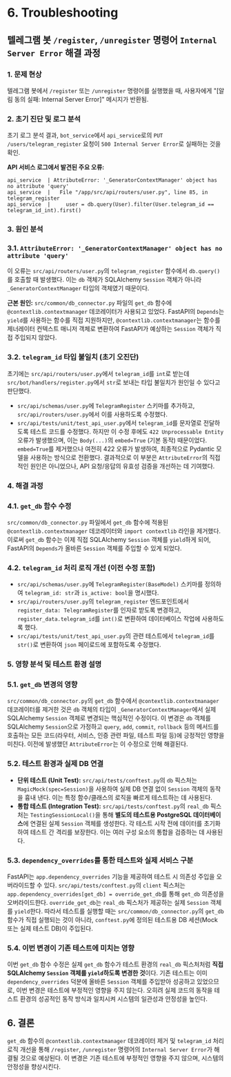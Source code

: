 # 6. Troubleshooting

## 텔레그램 봇 `/register`, `/unregister` 명령어 `Internal Server Error` 해결 과정

### 1. 문제 현상
텔레그램 봇에서 `/register` 또는 `/unregister` 명령어를 실행했을 때, 사용자에게 "[알림 동의 실패: Internal Server Error]" 메시지가 반환됨.

### 2. 초기 진단 및 로그 분석
초기 로그 분석 결과, `bot_service`에서 `api_service`로의 `PUT /users/telegram_register` 요청이 `500 Internal Server Error`로 실패하는 것을 확인.

**API 서비스 로그에서 발견된 주요 오류:**
```
api_service  | AttributeError: '_GeneratorContextManager' object has no attribute 'query'
api_service  |   File "/app/src/api/routers/user.py", line 85, in telegram_register
api_service  |     user = db.query(User).filter(User.telegram_id == telegram_id_int).first()
```

### 3. 원인 분석

### 3.1. `AttributeError: '_GeneratorContextManager' object has no attribute 'query'`
이 오류는 `src/api/routers/user.py`의 `telegram_register` 함수에서 `db.query()`를 호출할 때 발생했다. 이는 `db` 객체가 SQLAlchemy `Session` 객체가 아니라 `_GeneratorContextManager` 타입의 객체였기 때문이다.

**근본 원인:** `src/common/db_connector.py` 파일의 `get_db` 함수에 `@contextlib.contextmanager` 데코레이터가 사용되고 있었다. FastAPI의 `Depends`는 `yield`를 사용하는 함수를 직접 지원하지만, `@contextlib.contextmanager`는 함수를 제너레이터 컨텍스트 매니저 객체로 변환하여 FastAPI가 예상하는 `Session` 객체가 직접 주입되지 않았다.

### 3.2. `telegram_id` 타입 불일치 (초기 오진단)
초기에는 `src/api/routers/user.py`에서 `telegram_id`를 `int`로 받는데 `src/bot/handlers/register.py`에서 `str`로 보내는 타입 불일치가 원인일 수 있다고 판단했다.
- `src/api/schemas/user.py`에 `TelegramRegister` 스키마를 추가하고, `src/api/routers/user.py`에서 이를 사용하도록 수정했다.
- `src/api/tests/unit/test_api_user.py`에서 `telegram_id`를 문자열로 전달하도록 테스트 코드를 수정했다.
하지만 이 수정 후에도 `422 Unprocessable Entity` 오류가 발생했으며, 이는 `Body(...)`의 `embed=True` (기본 동작) 때문이었다. `embed=True`를 제거했으나 여전히 422 오류가 발생하여, 최종적으로 Pydantic 모델을 사용하는 방식으로 전환했다.
결과적으로 이 부분은 `AttributeError`의 직접적인 원인은 아니었으나, API 요청/응답의 유효성 검증을 개선하는 데 기여했다.

### 4. 해결 과정

### 4.1. `get_db` 함수 수정
`src/common/db_connector.py` 파일에서 `get_db` 함수에 적용된 `@contextlib.contextmanager` 데코레이터와 `import contextlib` 라인을 제거했다.
이로써 `get_db` 함수는 이제 직접 SQLAlchemy `Session` 객체를 `yield`하게 되어, FastAPI의 `Depends`가 올바른 `Session` 객체를 주입할 수 있게 되었다.

### 4.2. `telegram_id` 처리 로직 개선 (이전 수정 포함)
- `src/api/schemas/user.py`에 `TelegramRegister(BaseModel)` 스키마를 정의하여 `telegram_id: str`과 `is_active: bool`을 명시했다.
- `src/api/routers/user.py`의 `telegram_register` 엔드포인트에서 `register_data: TelegramRegister`를 인자로 받도록 변경하고, `register_data.telegram_id`를 `int()`로 변환하여 데이터베이스 작업에 사용하도록 했다.
- `src/api/tests/unit/test_api_user.py`의 관련 테스트에서 `telegram_id`를 `str()`로 변환하여 `json` 페이로드에 포함하도록 수정했다.

### 5. 영향 분석 및 테스트 환경 설명

### 5.1. `get_db` 변경의 영향
`src/common/db_connector.py`의 `get_db` 함수에서 `@contextlib.contextmanager` 데코레이터를 제거한 것은 `db` 객체의 타입이 `_GeneratorContextManager`에서 실제 SQLAlchemy `Session` 객체로 변경되는 핵심적인 수정이다. 이 변경은 `db` 객체를 SQLAlchemy `Session`으로 가정하고 `query`, `add`, `commit`, `rollback` 등의 메서드를 호출하는 모든 코드(라우터, 서비스, 인증 관련 파일, 테스트 파일 등)에 긍정적인 영향을 미친다. 이전에 발생했던 `AttributeError`는 이 수정으로 인해 해결된다.

### 5.2. 테스트 환경과 실제 DB 연결
- **단위 테스트 (Unit Test):** `src/api/tests/conftest.py`의 `db` 픽스처는 `MagicMock(spec=Session)`을 사용하여 실제 DB 연결 없이 `Session` 객체의 동작을 흉내 낸다. 이는 특정 함수/클래스의 로직을 빠르게 테스트하는 데 사용된다.
- **통합 테스트 (Integration Test):** `src/api/tests/conftest.py`의 `real_db` 픽스처는 `TestingSessionLocal()`을 통해 **별도의 테스트용 PostgreSQL 데이터베이스**에 연결된 실제 `Session` 객체를 생성한다. 각 테스트 시작 전에 데이터를 초기화하여 테스트 간 격리를 보장한다. 이는 여러 구성 요소의 통합을 검증하는 데 사용된다.

### 5.3. `dependency_overrides`를 통한 테스트와 실제 서비스 구분
FastAPI는 `app.dependency_overrides` 기능을 제공하여 테스트 시 의존성 주입을 오버라이드할 수 있다.
`src/api/tests/conftest.py`의 `client` 픽스처는 `app.dependency_overrides[get_db] = override_get_db`를 통해 `get_db` 의존성을 오버라이드한다. `override_get_db`는 `real_db` 픽스처가 제공하는 실제 `Session` 객체를 `yield`한다.
따라서 테스트를 실행할 때는 `src/common/db_connector.py`의 `get_db` 함수가 직접 실행되는 것이 아니라, `conftest.py`에 정의된 테스트용 DB 세션(Mock 또는 실제 테스트 DB)이 주입된다.

### 5.4. 이번 변경이 기존 테스트에 미치는 영향
이번 `get_db` 함수 수정은 실제 `get_db` 함수가 테스트 환경의 `real_db` 픽스처처럼 **직접 SQLAlchemy `Session` 객체를 `yield`하도록 변경한 것**이다. 기존 테스트는 이미 `dependency_overrides` 덕분에 올바른 `Session` 객체를 주입받아 성공하고 있었으므로, 이번 변경은 테스트에 부정적인 영향을 주지 않는다. 오히려 실제 코드의 동작을 테스트 환경의 성공적인 동작 방식과 일치시켜 시스템의 일관성과 안정성을 높인다.

## 6. 결론
`get_db` 함수의 `@contextlib.contextmanager` 데코레이터 제거 및 `telegram_id` 처리 로직 개선을 통해 `/register`, `/unregister` 명령어의 `Internal Server Error`가 해결될 것으로 예상된다. 이 변경은 기존 테스트에 부정적인 영향을 주지 않으며, 시스템의 안정성을 향상시킨다.
